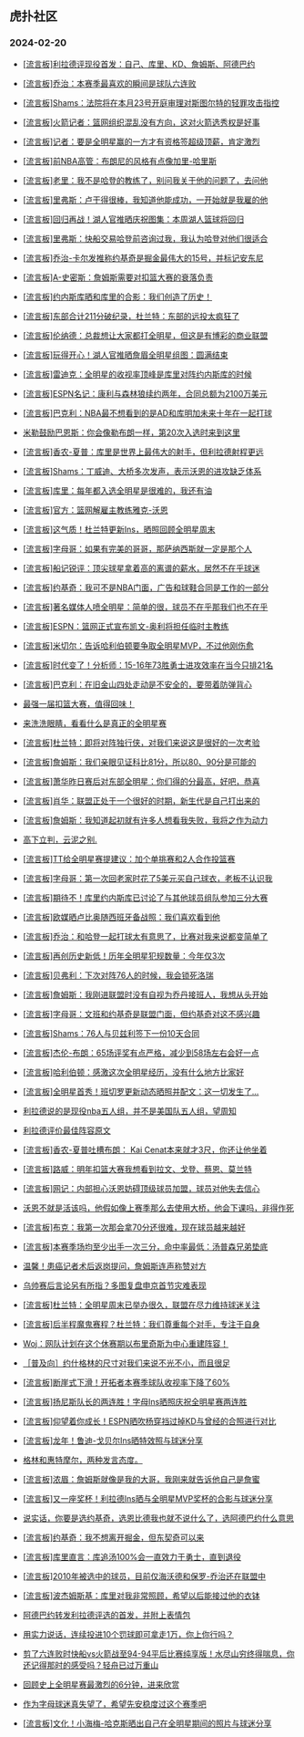 ## 虎扑社区 
### 2024-02-20

+ [[流言板]利拉德评现役首发：自己、库里、KD、詹姆斯、阿德巴约](https://bbs.hupu.com/624871495.html)

+ [[流言板]乔治：本赛季最喜欢的瞬间是球队六连败](https://bbs.hupu.com/624871198.html)

+ [[流言板]Shams：法院将在本月23号开庭审理对斯图尔特的轻罪攻击指控](https://bbs.hupu.com/624870982.html)

+ [[流言板]火箭记者：篮网组织混乱没有方向，这对火箭选秀权是好事](https://bbs.hupu.com/624871029.html)

+ [[流言板]记者：要是全明星赢的一方才有资格签超级顶薪，肯定激烈](https://bbs.hupu.com/624871706.html)

+ [[流言板]前NBA高管：布朗尼的风格有点像加里-哈里斯](https://bbs.hupu.com/624870932.html)

+ [[流言板]老里：我不是哈登的教练了，别问我关于他的问题了，去问他](https://bbs.hupu.com/624870857.html)

+ [[流言板]里弗斯：卢干得很棒，我知道他能成功，一开始就是我雇的他](https://bbs.hupu.com/624870867.html)

+ [[流言板]回归再战！湖人官推晒庆祝图集：本周湖人篮球将回归](https://bbs.hupu.com/624871228.html)

+ [[流言板]里弗斯：快船交易哈登前咨询过我，我认为哈登对他们很适合](https://bbs.hupu.com/624870831.html)

+ [[流言板]乔治-卡尔发推称约基奇是掘金最伟大的15号，并标记安东尼](https://bbs.hupu.com/624871969.html)

+ [[流言板]A-史密斯：詹姆斯需要对扣篮大赛的衰落负责](https://bbs.hupu.com/624870710.html)

+ [[流言板]约内斯库晒和库里的合影：我们创造了历史！](https://bbs.hupu.com/624871239.html)

+ [[流言板]东部合计211分破纪录，杜兰特：东部的远投太疯狂了](https://bbs.hupu.com/624871290.html)

+ [[流言板]伦纳德：总裁想让大家都打全明星，但这是有博彩的商业联盟](https://bbs.hupu.com/624870035.html)

+ [[流言板]玩得开心！湖人官推晒詹眉全明星组图：圆满结束](https://bbs.hupu.com/624871007.html)

+ [[流言板]雷迪克：全明星的收视率顶峰是库里对阵约内斯库的时候](https://bbs.hupu.com/624871768.html)

+ [[流言板]ESPN名记：康利与森林狼续约两年，合同总额为2100万美元](https://bbs.hupu.com/624870450.html)

+ [[流言板]巴克利：NBA最不想看到的是AD和库明加未来十年在一起打球](https://bbs.hupu.com/624870671.html)

+ [米勒鼓励巴恩斯：你会像勒布朗一样，第20次入选时来到这里](https://bbs.hupu.com/624871127.html)

+ [[流言板]香农-夏普：库里是世界上最伟大的射手，但利拉德射程更远](https://bbs.hupu.com/624870821.html)

+ [[流言板]Shams：丁威迪、大桥多次发声，表示沃恩的进攻缺乏体系](https://bbs.hupu.com/624870214.html)

+ [[流言板]库里：每年都入选全明星是很难的，我还有油](https://bbs.hupu.com/624871443.html)

+ [[流言板]官方：篮网解雇主教练雅克-沃恩](https://bbs.hupu.com/624869149.html)

+ [[流言板]这气质！杜兰特更新Ins，晒照回顾全明星周末](https://bbs.hupu.com/624871751.html)

+ [[流言板]字母哥：如果有完美的哥哥，那萨纳西斯就一定是那个人](https://bbs.hupu.com/624871890.html)

+ [[流言板]船记锐评：顶尖球星拿着高的离谱的薪水，居然不在乎球迷](https://bbs.hupu.com/624870804.html)

+ [[流言板]约基奇：我可不是NBA门面，广告和球鞋合同是工作的一部分](https://bbs.hupu.com/624869703.html)

+ [[流言板]著名媒体人喷全明星：简单的很，球员不在乎那我们也不在乎](https://bbs.hupu.com/624870819.html)

+ [[流言板]ESPN：篮网正式宣布凯文-奥利将担任临时主教练](https://bbs.hupu.com/624870772.html)

+ [[流言板]米切尔：告诉哈利伯顿要争取全明星MVP，不过他刚伤愈](https://bbs.hupu.com/624870845.html)

+ [[流言板]时代变了！分析师：15-16年73胜勇士进攻效率在当今只排21名](https://bbs.hupu.com/624869908.html)

+ [[流言板]巴克利：在旧金山四处走动是不安全的，要带着防弹背心](https://bbs.hupu.com/624870655.html)

+ [最强一届扣篮大赛，值得回味！](https://bbs.hupu.com/624869320.html)

+ [来洗洗眼睛，看看什么是真正的全明星赛](https://bbs.hupu.com/624861290.html)

+ [[流言板]杜兰特：即将对阵独行侠，对我们来说这是很好的一次考验](https://bbs.hupu.com/624871553.html)

+ [[流言板]詹姆斯：我们亲眼见证科比81分，所以80、90分是可能的](https://bbs.hupu.com/624869419.html)

+ [[流言板]萧华昨日赛后对东部全明星：你们得的分最高，好吧，恭喜](https://bbs.hupu.com/624871488.html)

+ [[流言板]肖华：联盟正处于一个很好的时期，新生代是自己打出来的](https://bbs.hupu.com/624870787.html)

+ [[流言板]詹姆斯：我知道起初就有许多人想看我失败，我将之作为动力](https://bbs.hupu.com/624868622.html)

+ [高下立判，云泥之别.](https://bbs.hupu.com/624871645.html)

+ [[流言板]TT给全明星赛提建议：加个单挑赛和2人合作投篮赛](https://bbs.hupu.com/624871629.html)

+ [[流言板]字母哥：第一次回老家时花了5美元买自己球衣，老板不认识我](https://bbs.hupu.com/624868745.html)

+ [[流言板]期待不！库里约内斯库已讨论了与其他球员组队参加三分大赛](https://bbs.hupu.com/624868667.html)

+ [[流言板]欧媒晒卢比奥随西班牙备战照：我们喜欢看到他](https://bbs.hupu.com/624870950.html)

+ [[流言板]乔治：和哈登一起打球太有意思了，比赛对我来说都变简单了](https://bbs.hupu.com/624870184.html)

+ [[流言板]再创历史新低！历年全明星犯规数量：今年仅3次](https://bbs.hupu.com/624868422.html)

+ [[流言板]贝弗利：下次对阵76人的时候，我会锁死洛瑞](https://bbs.hupu.com/624870733.html)

+ [[流言板]詹姆斯：我刚进联盟时没有自视为乔丹接班人，我想从头开始](https://bbs.hupu.com/624868372.html)

+ [[流言板]字母哥：文班和约基奇是联盟门面，但约基奇对这不感兴趣](https://bbs.hupu.com/624869823.html)

+ [[流言板]Shams：76人与贝兹利签下一份10天合同](https://bbs.hupu.com/624870058.html)

+ [[流言板]杰伦-布朗：65场评奖有点严格，减少到58场左右会好一点](https://bbs.hupu.com/624868360.html)

+ [[流言板]哈利伯顿：感激这次全明星经历，没有什么地方比家好](https://bbs.hupu.com/624870863.html)

+ [[流言板]全明星首秀！班切罗更新动态晒照并配文：这一切发生了...](https://bbs.hupu.com/624871781.html)

+ [利拉德说的是现役nba五人组，并不是美国队五人组，望周知](https://bbs.hupu.com/624871875.html)

+ [利拉德评价最佳阵容原文](https://bbs.hupu.com/624871812.html)

+ [[流言板]香农-夏普吐槽布朗： Kai Cenat本来就才3尺，你还让他坐着](https://bbs.hupu.com/624872024.html)

+ [[流言板]路威：明年扣篮大赛我想看到拉文、戈登、蔡恩、莫兰特](https://bbs.hupu.com/624870720.html)

+ [[流言板]网记：内部担心沃恩妨碍顶级球员加盟，球员对他失去信心](https://bbs.hupu.com/624870236.html)

+ [沃恩不就是活该吗，他假如像上赛季那么去使用大桥，他会下课吗，非得作死](https://bbs.hupu.com/624871539.html)

+ [[流言板]布克：我第一次那会拿70分还很难，现在球员越来越好](https://bbs.hupu.com/624872177.html)

+ [[流言板]本赛季场均至少出手一次三分，命中率最低：汤普森兄弟垫底](https://bbs.hupu.com/624872103.html)

+ [温馨！患癌记者术后返岗提问，詹姆斯连声称赞对方](https://bbs.hupu.com/624872624.html)

+ [乌帅赛后言论另有所指？多图复盘申京首节灾难表现](https://bbs.hupu.com/624872359.html)

+ [[流言板]杜兰特：全明星周末已举办很久，联盟在尽力维持球迷关注](https://bbs.hupu.com/624872088.html)

+ [[流言板]后半程魔鬼赛程？杜兰特：我们尊重每个对手，专注于自身](https://bbs.hupu.com/624872254.html)

+ [Woj：网队计划在这个休赛期以布里奇斯为中心重建阵容！](https://bbs.hupu.com/624872034.html)

+ [［普及向］约什格林的尺寸对我们来说不光不小，而且很足](https://bbs.hupu.com/624871733.html)

+ [[流言板]断崖式下滑！开拓者本赛季球队收视率下降了60%](https://bbs.hupu.com/624872874.html)

+ [[流言板]扬尼斯队长的两连胜！字母Ins晒照庆祝全明星赛两连胜](https://bbs.hupu.com/624872657.html)

+ [[流言板]仰望着你成长！ESPN晒吹杨穿裆过掉KD与曾经的合照进行对比](https://bbs.hupu.com/624872933.html)

+ [[流言板]龙年！鲁迪-戈贝尔Ins晒特效照与球迷分享](https://bbs.hupu.com/624872573.html)

+ [格林和惠特摩尔，两种发言态度。](https://bbs.hupu.com/624873046.html)

+ [[流言板]浓眉：詹姆斯就像是我的大哥，我刚来就告诉他自己是詹蜜](https://bbs.hupu.com/624873448.html)

+ [[流言板]又一座奖杯！利拉德Ins晒与全明星MVP奖杯的合影与球迷分享](https://bbs.hupu.com/624873384.html)

+ [说实话，你要是选约基奇，选恩比德我也就不说什么了，选阿德巴约什么意思](https://bbs.hupu.com/624872187.html)

+ [[流言板]约基奇：我不想离开掘金，但东契奇可以来](https://bbs.hupu.com/624873648.html)

+ [[流言板]库里直言：库追汤100%会一直效力于勇士，直到退役](https://bbs.hupu.com/624873732.html)

+ [[流言板]2010年被选中的球员，目前仅海沃德和保罗-乔治还在联盟中](https://bbs.hupu.com/624873718.html)

+ [[流言板]波杰姆斯基：库里对我非常照顾，希望以后能接过他的衣钵](https://bbs.hupu.com/624873860.html)

+ [阿德巴约转发利拉德评选的首发，并附上表情包](https://bbs.hupu.com/624873900.html)

+ [用实力说话，连续投进10个罚球即可拿走1万，你上你行吗？](https://bbs.hupu.com/624872695.html)

+ [剪了六连败时快船vs火箭战至94-94平后比赛纯享版！水尽山穷终得喘息，你还记得那时的感受吗？轻舟已过万重山](https://bbs.hupu.com/624873263.html)

+ [回顾史上全明星赛最激烈的6分钟，进来欣赏](https://bbs.hupu.com/624872411.html)

+ [作为字母球迷真失望了，希望先安稳度过这个赛季吧](https://bbs.hupu.com/624872263.html)

+ [[流言板]文化！小海梅-哈克斯晒出自己在全明星期间的照片与球迷分享](https://bbs.hupu.com/624873599.html)

